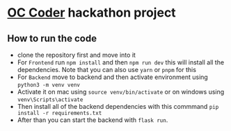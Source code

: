 # [OC Coder](https://devpost.com/Gitstar-OC) hackathon project

## How to run the code 

- clone the repository first and move into it
- For `Frontend` run `npm install` and then  `npm run dev` this will install all the dependencies. Note that you can also use `yarn` or `pnpm` for this
- For `Backend` move to backend and then activate environment using `python3 -m venv venv`
- Activate it on mac using `source venv/bin/activate` or on windows using `venv\Scripts\activate`
- Then install all of the backend dependencies with this commmand `pip install -r requirements.txt`
- After than you can start the backend with `flask run`. 
